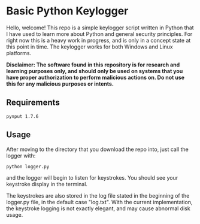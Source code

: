 # Basic Python Keylogger

Hello, welcome! This repo is a simple keylogger script written in Python that I have used to learn more about Python and general security principles. For right now this is a heavy work in progress, and is only in a concept state at this point in time. The keylogger works for both Windows and Linux platforms.

**Disclaimer: The software found in this repository is for research and learning purposes only, and should only be used on systems that you have proper authorization to perform malicious actions on. Do not use this for any malicious purposes or intents.**

## Requirements
```
pynput 1.7.6
```

## Usage
After moving to the directory that you download the repo into, just call the logger with:
```
python logger.py
```
and the logger will begin to listen for keystrokes. You should see your keystroke display in the terminal.

The keystrokes are also stored in the log file stated in the beginning of the logger.py file, in the default case "log.txt". With the current implementation, the keystroke logging is not exactly elegant, and may cause abnormal disk usage.

